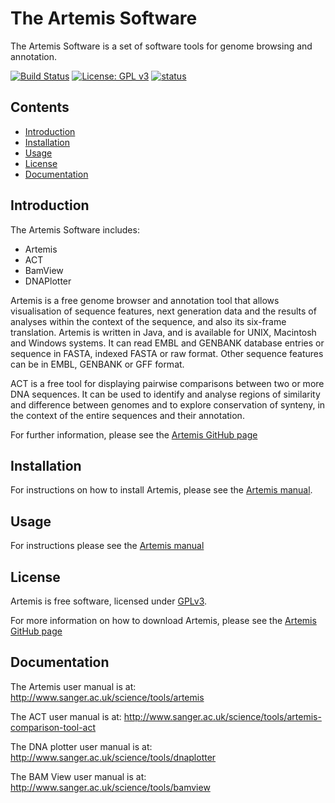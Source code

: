 # The Artemis Software
The Artemis Software is a set of software tools for genome browsing and annotation.

[![Build Status](https://travis-ci.org/sanger-pathogens/Artemis.svg?branch=master)](https://travis-ci.org/sanger-pathogens/Artemis)
[![License: GPL v3](https://img.shields.io/badge/License-GPL%20v3-brightgreen.svg)](https://github.com/sanger-pathogens/Artemis/blob/master/LICENSE)
[![status](https://img.shields.io/badge/Bioinformatics-10.1093%2Fbioinformatics%2F16.10.944-brightgreen.svg)](https://doi.org/10.1093/bioinformatics/16.10.944)

## Contents
  * [Introduction](#introduction)
  * [Installation](#installation)
  * [Usage](#usage)
  * [License](#license)
  * [Documentation](#documentation)

## Introduction
The Artemis Software includes:

* Artemis
* ACT
* BamView
* DNAPlotter

Artemis is a free genome browser and annotation tool that allows visualisation of sequence features, next generation data and the results of analyses within the context of the sequence, and also its six-frame translation. Artemis is written in Java, and is available for UNIX, Macintosh and Windows systems. It can read EMBL and GENBANK database entries or sequence in FASTA, indexed FASTA or raw format. Other sequence features can be in EMBL, GENBANK or GFF format.

ACT is a free tool for displaying pairwise comparisons between two or more DNA sequences. It can be used to identify and analyse regions of similarity and difference between genomes and to explore conservation of synteny, in the context of the entire sequences and their annotation.

For further information, please see the [Artemis GitHub page](http://sanger-pathogens.github.io/Artemis/)

## Installation

For instructions on how to install Artemis, please see the [Artemis manual](ftp://ftp.sanger.ac.uk/pub/resources/software/artemis/artemis.pdf).

## Usage

For instructions please see the [Artemis manual](ftp://ftp.sanger.ac.uk/pub/resources/software/artemis/artemis.pdf)

## License
Artemis is free software, licensed under [GPLv3](https://github.com/sanger-pathogens/artemis/blob/master/LICENSE).

For more information on how to download Artemis, please see the [Artemis GitHub page](http://sanger-pathogens.github.io/Artemis/)

## Documentation

The Artemis user manual is at:
  http://www.sanger.ac.uk/science/tools/artemis

The ACT user manual is at:
  http://www.sanger.ac.uk/science/tools/artemis-comparison-tool-act
  
The DNA plotter user manual is at:
  http://www.sanger.ac.uk/science/tools/dnaplotter
  
The BAM View user manual is at:
  http://www.sanger.ac.uk/science/tools/bamview
 


